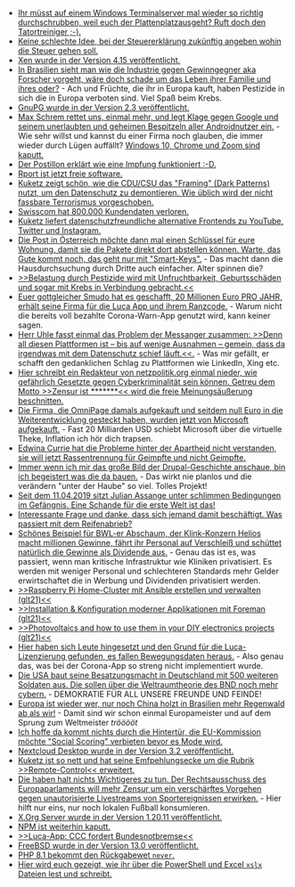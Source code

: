 * [Ihr müsst auf einem Windows Terminalserver mal wieder so richtig durchschrubben, weil euch der Plattenplatzausgeht? Ruft doch den Tatortreiniger ;-).](https://github.com/bazzline/tatortreiniger)
* [Keine schlechte Idee, bei der Steuererklärung zukünftig angeben wohin die Steuer gehen soll.](https://tuxproject.de/blog/2021/04/steuern-mit-einem-zweck/)
* [Xen wurde in der Version 4.15 veröffentlicht.](https://www.phoronix.com/scan.php?page=news_item&px=Xen-4.15-Hypervisor-Released)
* [In Brasilien sieht man wie die Industrie gegen Gewinngegner aka Forscher vorgeht, wäre doch schade um das Leben ihrer Familie und ihres oder?](https://netzfrauen.org/2021/04/08/brasil-3/) - Ach und Früchte, die ihr in Europa kauft, haben Pestizide in sich die in Europa verboten sind. Viel Spaß beim Krebs.
* [GnuPG wurde in der Version 2.3 veröffentlicht.](https://www.phoronix.com/scan.php?page=news_item&px=GnuPG-2.3-Released)
* [Max Schrem rettet uns, einmal mehr, und legt Klage gegen Google und seinem unerlaubten und geheimen Bespitzeln aller Androidnutzer ein.](https://netzpolitik.org/2021/android-beschwerde-gegen-googles-trackingpraxis/) - Wie sehr willst und kannst du einer Firma noch glauben, die immer wieder durch Lügen auffällt?
 [Windows 10, Chrome und Zoom sind kaputt.](https://www.bleepingcomputer.com/news/security/windows-10-hacked-again-at-pwn2own-chrome-and-zoom-also-fall/)
* [Der Postillon erklärt wie eine Impfung funktioniert :-D.](https://www.youtube-nocookie.com/embed/GS39zgQTBXE)
* [Rport ist jetzt freie software.](https://oss.rport.io/)
* [Kuketz zeigt schön, wie die CDU/CSU das "Framing" (Dark Patterns) nutzt, um den Datenschutz zu demontieren. Wie üblich wird der nicht fassbare Terrorismus vorgeschoben.](https://www.kuketz-blog.de/die-deutsche-datenpolitik-der-cdu-csu-teil-2-jeder-ist-auf-sich-gestellt/)
* [Swisscom hat 800.000 Kundendaten verloren.](https://www.borncity.com/blog/2021/04/12/swisscom-800-000-kundendaten-in-tunesien-geklaut/)
* [Kuketz liefert datenschutzfreundliche alternative Frontends zu YouTube, Twitter und Instagram.](https://www.kuketz-blog.de/datenschutzfreundliche-web-frontends-fuer-youtube-twitter-instagram-reddit-und-co/)
* [Die Post in Österreich möchte dann mal einen Schlüssel für eure Wohnung, damit sie die Pakete direkt dort abstellen können. Warte, das Gute kommt noch, das geht nur mit "Smart-Keys".](https://blog.fefe.de/?ts=9e8af12f) - Das macht dann die Hausdurchsuchung durch Dritte auch einfacher. Alter spinnen die?
* [>>Belastung durch Pestizide wird mit Unfruchtbarkeit, Geburtsschäden und sogar mit Krebs in Verbindung gebracht.<<](https://netzfrauen.org/2021/04/12/pesticides-4/)
* [Euer gottgleicher Smudo hat es geschafft, 20 Millionen Euro PRO JAHR, erhält seine Firma für die Luca App und ihrem Ranzcode.](https://netzpolitik.org/2021/digitale-kontaktverfolgung-fast-20-millionen-euro-fuer-luca/) - Warum nicht die bereits voll bezahlte Corona-Warn-App genutzt wird, kann keiner sagen.
* [Herr Uhle fasst einmal das Problem der Messanger zusammen: >>Denn all diesen Plattformen ist – bis auf wenige Ausnahmen – gemein, dass da irgendwas mit dem Datenschutz schief läuft.<<.](https://www.henning-uhle.eu/mobil/messenger-sie-sind-alle-ziemlich-kaputt) - Was mir gefällt, er schafft den gedanklichen Schlag zu Plattformen wie LinkedIn, Xing etc.
* [Hier schreibt ein Redakteur von netzpolitik.org einmal nieder, wie gefährlich Gesetzte gegen Cyberkriminalität sein können. Getreu dem Motto >>Zensur ist *******<< wird die freie Meinungsäußerung beschnitten.](https://netzpolitik.org/2021/sierra-leone-menschenrechtlerinnen-sehen-meinungsfreiheit-durch-cybercrime-gesetz-bedroht/)
* [Die Firma, die OmniPage damals aufgekauft und seitdem null Euro in die Weiterentwicklung gesteckt haben, wurden jetzt von Microsoft aufgekauft.](https://www.borncity.com/blog/2021/04/12/microsoft-kauf-nuance-fr-197-milliarden-us-dollar/) - Fast 20 Milliarden USD schiebt Microsoft über die virtuelle Theke, Inflation ich hör dich trapsen.
* [Edwina Currie hat die Probleme hinter der Apartheid nicht verstanden, sie will jetzt Rassentrennung für Geimpfte und nicht Geimpfte.](https://orbisnjus.com/2021/04/12/das-macht-die-corona-propaganda-mit-den-menschen-ekelerregend-video/)
* [Immer wenn ich mir das große Bild der Drupal-Geschichte anschaue, bin ich begeistert was die da bauen.](https://opensource.com/article/21/4/drupal-updates) - Das wirkt nie planlos und die verändern "unter der Haube" so viel. Tolles Projekt!
* [Seit dem 11.04.2019 sitzt Julian Assange unter schlimmen Bedingungen im Gefängnis. Eine Schande für die erste Welt ist das!](https://netzpolitik.org/2021/wikileaks-zweiter-jahrestag-der-verhaftung-von-julian-assange/)
* [Interessante Frage und danke, dass sich jemand damit beschäftigt. Was passiert mit dem Reifenabrieb?](https://www.sonnenseite.com/de/umwelt/wohin-verschwindet-der-reifenabrieb/)
* [Schönes Beispiel für BWL-er Abschaum, der Klink-Konzern Helios macht millionen Gewinne, fährt ihr Personal auf Verschleiß und schüttet natürlich die Gewinne als Dividende aus.](https://blog.fefe.de/?ts=9e88533e) - Genau das ist es, was passiert, wenn man kritische Infrastruktur wie Kliniken privatisiert. Es werden mit weniger Personal und schlechteren Standards mehr Gelder erwirtschaftet die in Werbung und Dividenden privatisiert werden.
* [>>Raspberry Pi Home-Cluster mit Ansible erstellen und verwalten (glt21)<<](https://cdn.media.ccc.de/events/glt21/h264-hd/glt21-247-deu-Raspberry_Pi_Home-Cluster_mit_Ansible_erstellen_und_verwalten_hd.mp4)
* [>>Installation & Konfiguration moderner Applikationen mit Foreman (glt21)<<](https://cdn.media.ccc.de/events/glt21/h264-hd/glt21-243-deu-Installation_Konfiguration_moderner_Applikationen_mit_Foreman_hd.mp4)
* [>>Photovoltaics and how to use them in your DIY electronics projects (glt21)<<](https://cdn.media.ccc.de/events/glt21/h264-hd/glt21-224-eng-Photovoltaics_and_how_to_use_them_in_your_DIY_electronics_projects_hd.mp4)
* [Hier haben sich Leute hingesetzt und den Grund für die Luca-Lizenzierung gefunden, es fallen Bewegungsdaten heraus.](https://blog.fefe.de/?ts=9e887ca4) - Also genau das, was bei der Corona-App so streng nicht implementiert wurde.
* [Die USA baut seine Besatzungsmacht in Deutschland mit 500 weiteren Soldaten aus. Die sollen über die Weltraumtheorie des BND noch mehr cybern.](https://blog.fefe.de/?ts=9e8870cd) - DEMOKRATIE FÜR ALL UNSERE FREUNDE UND FEINDE!
* [Europa ist wieder wer, nur noch China holzt in Brasilien mehr Regenwald ab als wir!](https://blog.fefe.de/?ts=9e8865ef) - Damit sind wir schon einmal Europameister und auf dem Sprung zum Weltmeister *trööööt*
* [Ich hoffe da kommt nichts durch die Hintertür, die EU-Kommission möchte "Social Scoring" verbieten bevor es Mode wird.](https://netzpolitik.org/2021/ki-gesetz-eu-kommission-moechte-social-scoring-verbieten/)
* [Nextcloud Desktop wurde in der Version 3.2 veröffentlicht.](https://nextcloud.com/blog/nextcloud-desktop-client-3-2-with-status-feature-and-virtual-files-available-now/)
* [Kuketz ist so nett und hat seine Emfpehlungsecke um die Rubrik >>Remote-Control<< erweitert.](https://www.kuketz-blog.de/empfehlungsecke-remote-control-bzw-fernwartungstools/)
* [Die haben halt nichts Wichtigeres zu tun. Der Rechtsausschuss des Europaparlaments will mehr Zensur um ein verschärftes Vorgehen gegen unautorisierte Livestreams von Sportereignissen erwirken.](https://www.patrick-breyer.de/unautorisierte-sport-livestreams-parlamentsausschuss-stimmt-fuer-verschaerfte-massnahmen-und-gegen-digitale-grundrechte/) - Hier hilft nur eins, nur noch lokalen Fußball konsumieren.
* [X.Org Server wurde in der Version 1.20.11 veröffentlicht.](https://www.phoronix.com/scan.php?page=news_item&px=X.Org-Server-1.20.11)
* [NPM ist weiterhin kaputt.](https://www.bleepingcomputer.com/news/security/new-linux-macos-malware-hidden-in-fake-browserify-npm-package/)
* [>>Luca-App: CCC fordert Bundesnotbremse<<](https://www.ccc.de/de/updates/2021/luca-app-ccc-fordert-bundesnotbremse)
* [FreeBSD wurde in der Version 13.0 veröffentlicht.](https://lwn.net/Articles/852552/rss)
* [PHP 8.1 bekommt den Rückgabewet `never`.](https://php.watch/versions/8.1/never-return-type)
* [Hier wird euch gezeigt, wie ihr über die PowerShell und Excel `xslx` Dateien lest und schreibt.](http://woshub.com/read-write-excel-files-powershell/)
